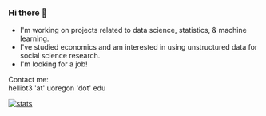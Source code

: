 ### Hi there 👋

<!--
**hans-elliott99/hans-elliott99** is a ✨ _special_ ✨ repository because its `README.md` (this file) appears on your GitHub profile.

Here are some ideas to get you started:

- 🔭 I’m currently working on ...
- 🌱 I’m currently learning ...
- 👯 I’m looking to collaborate on ...
- 🤔 I’m looking for help with ...
- 💬 Ask me about ...
- 📫 How to reach me: ...
- 😄 Pronouns: ...
- ⚡ Fun fact: ...
-->

- I'm working on projects related to data science, statistics, & machine learning. 
- I've studied economics and am interested in using unstructured data for social science research. 
- I'm looking for a job!

Contact me:  
helliot3 'at' uoregon 'dot' edu


[![stats](https://github-readme-stats.vercel.app/api?username=hans-elliott99&count_private=true&show_icons=true&theme=moltack)](https://github.com/anuraghazra/github-readme-stats)

<!---
<img src="https://cdn.jsdelivr.net/gh/devicons/devicon/icons/python/python-original.svg" alt="python" width="25" height="25"/> <img src="https://cdn.jsdelivr.net/gh/devicons/devicon/icons/pytorch/pytorch-original.svg" alt="pytorch" width="25" height="25"/> <img src="https://cdn.jsdelivr.net/gh/devicons/devicon/icons/r/r-original.svg" alt="R" width="25" height="25"/> <img src="https://cdn.jsdelivr.net/gh/devicons/devicon/icons/cplusplus/cplusplus-original.svg" alt="c++" width="25" height="25"/> <img src="https://cdn.jsdelivr.net/gh/devicons/devicon/icons/bash/bash-original.svg" alt="bash" height="25" width="25"/> <img src="https://cdn.jsdelivr.net/gh/devicons/devicon/icons/vscode/vscode-original.svg" alt="vscode" height="25" width="25"/> <img src="https://cdn.jsdelivr.net/gh/devicons/devicon/icons/raspberrypi/raspberrypi-original.svg" alt="raspberry-pi" height="25" width="25"/>
-->
